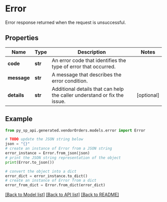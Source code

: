 # Error

Error response returned when the request is unsuccessful.

## Properties

Name | Type | Description | Notes
------------ | ------------- | ------------- | -------------
**code** | **str** | An error code that identifies the type of error that occurred. | 
**message** | **str** | A message that describes the error condition. | 
**details** | **str** | Additional details that can help the caller understand or fix the issue. | [optional] 

## Example

```python
from py_sp_api.generated.vendorOrders.models.error import Error

# TODO update the JSON string below
json = "{}"
# create an instance of Error from a JSON string
error_instance = Error.from_json(json)
# print the JSON string representation of the object
print(Error.to_json())

# convert the object into a dict
error_dict = error_instance.to_dict()
# create an instance of Error from a dict
error_from_dict = Error.from_dict(error_dict)
```
[[Back to Model list]](../README.md#documentation-for-models) [[Back to API list]](../README.md#documentation-for-api-endpoints) [[Back to README]](../README.md)



